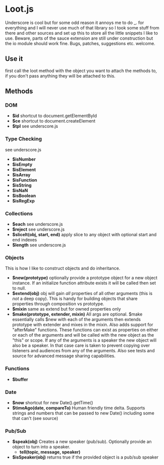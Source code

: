 # Loot.js

Underscore is cool but for some odd reason it annoys me to do _. for everything and I will never use much of
that library so I took some stuff from there and other sources and set up this to store all the little
snippets I like to use. Beware,
parts of the sauce extension are still under construction but the io module should work fine. Bugs, patches,
suggestions etc. welcome.

## Use it

first call the loot method with the object you want to attach the methods to, if you don't pass anything they
will be attached to this.

## Methods

### DOM
  * **$id** shortcut to document.getElementById
  * **$ce** shortcut to document.createElement
  * **$tpl** see underscore.js

### Type Checking
see underscore.js

  * **$isNumber**
  * **$isEmpty**
  * **$isElement**
  * **$isArray**
  * **$isFunction**
  * **$isString**
  * **$isNaN**
  * **$isBoolean**
  * **$isRegExp**

### Collections
  * **$each** see underscore.js
  * **$reject** see underscore.js
  * **$sliceIt(obj, start, end)** apply slice to any object with optional start and end indexes
  * **$length** see underscore.js

### Objects
This is how I like to construct objects and do inheritance.

  * **$new(prototype)** optionally provide a prototype object for a new object instance. If an initialize function attribute exists it will be called then set to null.
  * **$extend(obj)** obj will gain *all* properties of all other arguments (this is *not* a deep copy). This is handy for building objects that share properties through composition vs prototype.
  * **$mixin** same as extend but for owned properties only
  * **$make(prototype, extender, mixin)** All args are optional. $make essentially calls $new with each of the arguments then extends prototype with extender and mixes in the mixin.
  Also adds support for "afterMake" functions. These functions can exist as properties on either or each of the arguments and will be called with the new object as the "this" or scope.
  If any of the arguments is a speaker the new object will also be a speaker. In that case care is taken to prevent copying over listeners and audiences from any of the arguments. Also see tests and source for advanced message sharing capabilities.

### Functions
  * **$buffer**

### Date
  * **$now** shortcut for new Date().getTime()
  * **$timeAgo(date, compareTo)** Human friendly time delta. Supports strings and numbers that can be passed to new Date() including some that can't (see source)

### Pub/Sub
  * **$speak(obj)** Creates a new speaker (pub/sub). Optionally provide an object to turn into a speaker.
    * __tell(topic, message, speaker)__
  * **$isSpeaker(obj)** returns true if the provided object is a pub/sub speaker
